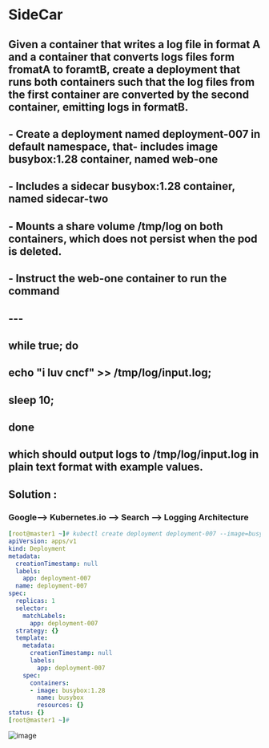 # SideCar

## Given a container that writes a log file in format A and a container that converts logs files form fromatA to foramtB, create a deployment that runs both containers such that the log files from the first container are converted by the second container, emitting logs in formatB.
## - Create a deployment named deployment-007 in default namespace, that- includes image busybox:1.28  container, named web-one
## - Includes a sidecar busybox:1.28 container, named sidecar-two
## - Mounts a share volume /tmp/log on both containers, which does not persist when the pod is deleted.
## - Instruct the web-one container to run the command
## ---
## while true; do 
## echo "i luv cncf" >> /tmp/log/input.log; 
## sleep 10;
## done

## which should output logs to /tmp/log/input.log in plain text format with example values.

## Solution :

### Google--> Kubernetes.io --> Search --> Logging Architecture

```yaml
[root@master1 ~]# kubectl create deployment deployment-007 --image=busybox:1.28 -o yaml --dry-run=client
apiVersion: apps/v1
kind: Deployment
metadata:
  creationTimestamp: null
  labels:
    app: deployment-007
  name: deployment-007
spec:
  replicas: 1
  selector:
    matchLabels:
      app: deployment-007
  strategy: {}
  template:
    metadata:
      creationTimestamp: null
      labels:
        app: deployment-007
    spec:
      containers:
      - image: busybox:1.28
        name: busybox
        resources: {}
status: {}
[root@master1 ~]# 
```

![image](https://github.com/anishrana2001/Kubernetes/assets/93471182/4565623f-0dd6-4a7a-a104-1204dd6d92c5)

